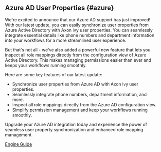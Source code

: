 ## Azure AD User Properties {#azure}

We're excited to announce that our Azure AD support has just improved! 
With our latest update, you can easily synchronize user properties from Azure Active Directory 
with Axon Ivy user properties. 
You can seamlessly integrate essential details like phone numbers and department information 
into your workflows for a more streamlined user experience.

But that's not all - we've also added a powerful new feature that lets you inspect all role mappings directly from the
configuration view of Azure Active Directory. 
This makes managing permissions easier than ever and keeps your workflows running smoothly.

Here are some key features of our latest update:

- Synchronize user properties from Azure AD with Axon Ivy user properties.
- Seamlessly integrate phone numbers, department information, and more.
- Inspect all role mappings directly from the Azure AD configuration view.
- Simplify permission management and keep your workflows running smoothly.

Upgrade your Azure AD integration today and experience the power of seamless
user property synchronization and enhanced role mapping management.

<div class="short-links">
	<a href="${docBaseUrl}/engine-guide/integration/identity-provider/azure-ad"
		target="_blank" rel="noopener noreferrer">
		<i class="si si-book"></i> Engine Guide
	</a>
</div>
